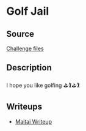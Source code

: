 # Golf Jail

## Source

[Challenge files](/files/sekaictf2023/golf-jail/)

## Description

I hope you like golfing ⛳🏌️⛳🏌️

## Writeups

- [Maitai Writeup](https://web.archive.org/web/20231129135107/https://leonsirio.github.io/2023/08/29/sekai23-golf-jail.html)